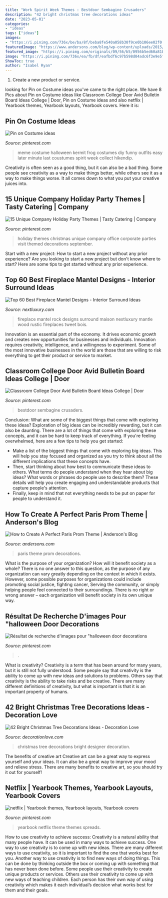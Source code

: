 ```yaml
---
title: "Work Spirit Week Themes : Bestdoor Sembagine Crusaders"
description: "42 bright christmas tree decorations ideas"
date: "2023-05-01"
categories:
- "ideas"
tags: ["ideas"]
images:
- "https://i.pinimg.com/736x/be/ba/8f/beba8fe540a058b30f9ce0b106ee02f0.jpg"
featuredImage: "https://www.andersons.com/blog/wp-content/uploads/2015/02/Paris-Theme-850x491.jpg"
featured_image: "https://i.pinimg.com/originals/09/56/b5/0956b5ed60a81bc840dceb602bb6d699.jpg"
image: "https://i.pinimg.com/736x/ea/fb/df/eafbdf6c97b598d04adc6f3e9e5f1fba--office-christmas-party-ideas-holiday-party-themes.jpg"
ShowToc: true
author: "Isabel Ryan"
---
```



1. Create a new product or service.

	

		
looking for Pin on Costume ideas you've came to the right place. We have 8 Pics about Pin on Costume ideas like Classroom College Door Avid Bulletin Board Ideas College | Door, Pin on Costume ideas and also netflix | Yearbook themes, Yearbook layouts, Yearbook covers. Here it is:
		
    
## Pin On Costume Ideas

<img loading=lazy src="https://i.pinimg.com/736x/0d/74/ea/0d74ea49dec525601c9ade8fb721096c--meme-costume-costume-ideas.jpg" onerror="this.onerror=null;this.src='https://tse2.mm.bing.net/th?id=OIP.StnKOlmcqyoyM8mf-c-rmgHaJ3&amp;pid=15.1';" alt="Pin on Costume ideas">

_Source: pinterest.com_

>meme costume halloween kermit frog costumes diy funny outfits easy later minute last coustumes spirit week collect hikendip. 

	

Creativity is often seen as a good thing, but it can also be a bad thing. Some people see creativity as a way to make things better, while others see it as a way to make things worse. It all comes down to what you put your creative juices into.

    
## 15 Unique Company Holiday Party Themes | Tasty Catering | Company

<img loading=lazy src="https://i.pinimg.com/736x/ea/fb/df/eafbdf6c97b598d04adc6f3e9e5f1fba--office-christmas-party-ideas-holiday-party-themes.jpg" onerror="this.onerror=null;this.src='https://tse3.mm.bing.net/th?id=OIP.Qmcgi4Rd7uD12L7LUBzk5AHaDh&amp;pid=15.1';" alt="15 Unique Company Holiday Party Themes | Tasty Catering | Company">

_Source: pinterest.com_

>holiday themes christmas unique company office corporate parties visit themed decorations september. 

	

Start with a new project: How to start a new project without any prior experience?
Are you looking to start a new project but don't know where to start? Here are some tips to get started without any prior experience.

    
## Top 60 Best Fireplace Mantel Designs - Interior Surround Ideas

<img loading=lazy src="http://nextluxury.com/wp-content/uploads/rock-fireplace-mantel-design.jpg" onerror="this.onerror=null;this.src='https://tse2.mm.bing.net/th?id=OIP.SXtbDEvrkIrB14Ix5UB5YQHaJg&amp;pid=15.1';" alt="Top 60 Best Fireplace Mantel Designs - Interior Surround Ideas">

_Source: nextluxury.com_

>fireplace mantel rock designs surround maison nextluxury mantle wood rustic fireplaces tweet bois. 

	

Innovation is an essential part of the economy. It drives economic growth and creates new opportunities for businesses and individuals. Innovation requires creativity, intelligence, and a willingness to experiment. Some of the most innovative businesses in the world are those that are willing to risk everything to get their product or service to market.

    
## Classroom College Door Avid Bulletin Board Ideas College | Door

<img loading=lazy src="https://i.pinimg.com/originals/09/56/b5/0956b5ed60a81bc840dceb602bb6d699.jpg" onerror="this.onerror=null;this.src='https://tse1.mm.bing.net/th?id=OIP.as4hP7cAyDUQVTJ2A5892wHaJ6&amp;pid=15.1';" alt="Classroom College Door Avid Bulletin Board Ideas College | Door">

_Source: pinterest.com_

>bestdoor sembagine crusaders. 

	

Conclusion: What are some of the biggest things that come with exploring these ideas?
Exploration of big ideas can be incredibly rewarding, but it can also be daunting. There are a lot of things that come with exploring these concepts, and it can be hard to keep track of everything. If you're feeling overwhelmed, here are a few tips to help you get started: 
- Make a list of the biggest things that come with exploring big ideas. This will help you stay focused and organized as you try to think about all the different implications that these concepts have. 
- Then, start thinking about how best to communicate these ideas to others. What terms do people understand when they hear about big ideas? What words or phrases do people use to describe them? These details will help you create engaging and understandable products that capture people's attention. 
- Finally, keep in mind that not everything needs to be put on paper for people to understand it.

    
## How To Create A Perfect Paris Prom Theme | Anderson&#039;s Blog

<img loading=lazy src="https://www.andersons.com/blog/wp-content/uploads/2015/02/Paris-Theme-850x491.jpg" onerror="this.onerror=null;this.src='https://tse4.mm.bing.net/th?id=OIP.PEQ0SqwaqRMU3e82qjd5HwHaER&amp;pid=15.1';" alt="How to Create A Perfect Paris Prom Theme | Anderson&#039;s Blog">

_Source: andersons.com_

>paris theme prom decorations. 

	

What is the purpose of your organization? How will it benefit society as a whole?
There is no one answer to this question, as the purpose of any organization can vary greatly depending on the context in which it exists. However, some possible purposes for organizations could include promoting social justice, fighting cancer, Serving the community, or simply helping people feel connected to their surroundings. There is no right or wrong answer – each organization will benefit society in its own unique way.

    
## Résultat De Recherche D&#039;images Pour &quot;halloween Door Decorations

<img loading=lazy src="https://i.pinimg.com/736x/be/ba/8f/beba8fe540a058b30f9ce0b106ee02f0.jpg" onerror="this.onerror=null;this.src='https://tse2.mm.bing.net/th?id=OIP.G5M-8SpT10OQjBLq3NXshwHaJ4&amp;pid=15.1';" alt="Résultat de recherche d&#039;images pour &quot;halloween door decorations">

_Source: pinterest.com_

>. 

	

What is creativity?
Creativity is a term that has been around for many years, but it is still not fully understood. Some people say that creativity is the ability to come up with new ideas and solutions to problems. Others say that creativity is the ability to take risks and be creative. There are many different definitions of creativity, but what is important is that it is an important property of humans.

    
## 42 Bright Christmas Tree Decorations Ideas - Decoration Love

<img loading=lazy src="https://www.decorationlove.com/wp-content/uploads/2016/10/Designer-Christmas-Tree.jpg" onerror="this.onerror=null;this.src='https://tse1.mm.bing.net/th?id=OIP.xpRH5OFPOgr5wky1-NU_EAHaJ4&amp;pid=15.1';" alt="42 Bright Christmas Tree Decorations Ideas - Decoration Love">

_Source: decorationlove.com_

>christmas tree decorations bright designer decoration. 

	

The benefits of creative art
Creative art can be a great way to express yourself and your ideas. It can also be a great way to improve your mood and relieve stress. There are many benefits to creative art, so you should try it out for yourself!

    
## Netflix | Yearbook Themes, Yearbook Layouts, Yearbook Covers

<img loading=lazy src="https://i.pinimg.com/736x/e2/a4/e3/e2a4e3291e56912a08a0f77c2ee0d3e9.jpg" onerror="this.onerror=null;this.src='https://tse2.mm.bing.net/th?id=OIP.6xP3LvZUEw-XBC3unSATugHaEv&amp;pid=15.1';" alt="netflix | Yearbook themes, Yearbook layouts, Yearbook covers">

_Source: pinterest.com_

>yearbook netflix theme themes spreads. 

	

How to use creativity to achieve success:
Creativity is a natural ability that many people have. It can be used in many ways to achieve success. One way to use creativity is to come up with new ideas. There are many different ways to use creativity, so it is important to find the one that works best for you. Another way to use creativity is to find new ways of doing things. This can be done by thinking outside the box or coming up with something that has never been done before. Some people use their creativity to create unique products or services. Others use their creativity to come up with new ways of teaching children. Each person has their own way of using creativity which makes it each individual’s decision what works best for them and their goals.

